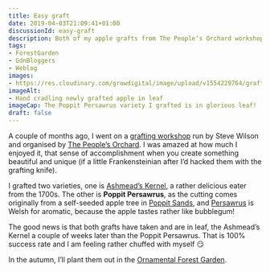 ```yaml
---
title: Easy graft
date: 2019-04-03T21:09:41+01:00
discussionId: easy-graft
description: Both of my apple grafts from The People’s Orchard workshop have taken! Beginners luck methinks…
tags: 
- ForestGarden
- GdnBloggers
- Weblog
images: 
- https://res.cloudinary.com/growdigital/image/upload/v1554229764/graft-0A59BB10.jpg
imageAlt: 
- Hand cradling newly grafted apple in leaf
imageCap: The Poppit Persawrus variety I grafted is in glorious leaf! 
draft: false
---
```


A couple of months ago, I went on a [grafting workshop](/blog/grafting-workshop-feb-2019/) run by Steve Wilson and organised by [The People’s Orchard](http://www.stdogmaelsabbey.org.uk/peoplesorchard). I was amazed at how much I enjoyed it, that sense of accomplishment when you create something beautiful and unique (if a little Frankensteinian after I’d hacked them with the grafting knife). 

I grafted two varieties, one is [Ashmead’s Kernel](https://www.orangepippin.com/varieties/apples/ashmeads-kernel), a rather delicious eater from the 1700s. The other is **Poppit Persawrus**, as the cutting comes originally from a self-seeded apple tree in [Poppit Sands](https://en.wikipedia.org/wiki/Poppit_Sands), and [Persawrus](https://translate.google.com/#view=home&op=translate&sl=cy&tl=en&text=persawrus) is Welsh for aromatic, because the apple tastes rather like bubblegum! 

The good news is that both grafts have taken and are in leaf, the Ashmead’s Kernel a couple of weeks later than the Poppit Persawrus. That is 100% success rate and I am feeling rather chuffed with myself 😏

In the autumn, I’ll plant them out in the [Ornamental Forest Garden](https://www.forestgarden.wales/blog/introducing-ornamental-maintenance-free-forest-garden/).
